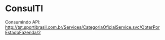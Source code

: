 # ConsulTI
Consumindo API: http://tst.sportibrasil.com.br/Services/CategoriaOficialService.svc/ObterPorEstadoFazenda/2
